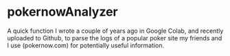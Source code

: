 # pokernowAnalyzer

A quick function  I wrote a couple of years ago in Google Colab, and recently uploaded to Github, to parse the logs of a popular poker site my friends and I  use (pokernow.com) for potentially useful information. 
